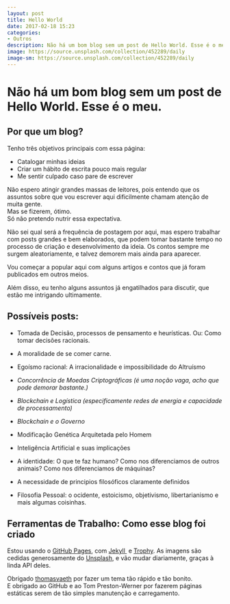 ```yaml
---
layout: post
title: Hello World
date: 2017-02-18 15:23
categories:
- Outros
description: Não há um bom blog sem um post de Hello World. Esse é o meu.
image: https://source.unsplash.com/collection/452289/daily
image-sm: https://source.unsplash.com/collection/452289/daily
---
```

# Não há um bom blog sem um post de Hello World. Esse é o meu.

## Por que um blog?

Tenho três objetivos principais com essa página:

*   Catalogar minhas ideias
*   Criar um hábito de escrita pouco mais regular
*   Me sentir culpado caso pare de escrever

Não espero atingir grandes massas de leitores, pois entendo que os assuntos sobre que vou escrever aqui dificilmente chamam atenção de muita gente.  
Mas se fizerem, ótimo.  
Só não pretendo nutrir essa expectativa.

Não sei qual será a frequência de postagem por aqui, mas espero trabalhar com posts grandes e bem elaborados, que podem tomar bastante tempo no processo de criação e desenvolvimento da ideia. Os contos sempre me surgem aleatoriamente, e talvez demorem mais ainda para aparecer.

Vou começar a popular aqui com alguns artigos e contos que já foram publicados em outros meios.

Além disso, eu tenho alguns assuntos já engatilhados para discutir, que estão me intrigando ultimamente.

## Possíveis posts:

*   Tomada de Decisão, processos de pensamento e heurísticas. Ou: Como tomar decisões racionais.

*   A moralidade de se comer carne.

*   Egoísmo racional: A irracionalidade e impossibilidade do Altruísmo

*   _Concorrência de Moedas Criptográficas (é uma noção vaga, acho que pode demorar bastante.)_

*   _Blockchain e Logística (especificamente redes de energia e capacidade de processamento)_

*   _Blockchain e o Governo_

*   Modificação Genética Arquitetada pelo Homem

*   Inteligência Artificial e suas implicações

*   A identidade: O que te faz humano? Como nos diferenciamos de outros animais? Como nos diferenciamos de máquinas?

*   A necessidade de principios filosóficos claramente definidos

*   Filosofia Pessoal: o ocidente, estoicismo, objetivismo, libertarianismo e mais algumas coisinhas.

## Ferramentas de Trabalho: Como esse blog foi criado

Estou usando o [GitHub Pages](https://pages.github.com/), com [Jekyll ](https://jekyllrb.com/) e [Trophy](https://github.com/thomasvaeth/trophy-jekyll). As imagens são cedidas generosamente do [Unsplash](https://unsplash.com/), e vão mudar diariamente, graças à linda API deles.

Obrigado [thomasvaeth](https://github.com/thomasvaeth) por fazer um tema tão rápido e tão bonito.  
E obrigado ao GitHub e ao Tom Preston-Werner por fazerem páginas estáticas serem de tão simples manutenção e carregamento.